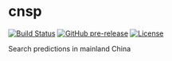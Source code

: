 # cnsp
[![Build Status](https://www.travis-ci.org/wangxinhe2006/cnsp.svg)](https://www.travis-ci.org/wangxinhe2006/cnsp)
[![GitHub pre-release](https://img.shields.io/github/release-pre/wangxinhe2006/cnsp.svg)](https://github.com/wangxinhe2006/cnsp/releases)
[![License](https://img.shields.io/github/license/wangxinhe2006/cnsp.svg)](LICENSE)

Search predictions in mainland China

